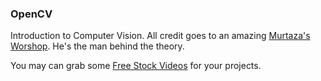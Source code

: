 ### OpenCV

Introduction to Computer Vision.
All credit goes to an amazing [Murtaza's Worshop](https://www.instagram.com/murtazasworkshop/). He's the man behind the theory. 

You may can grab some [Free Stock Videos](https://www.pexels.com/videos/) for your projects. 
